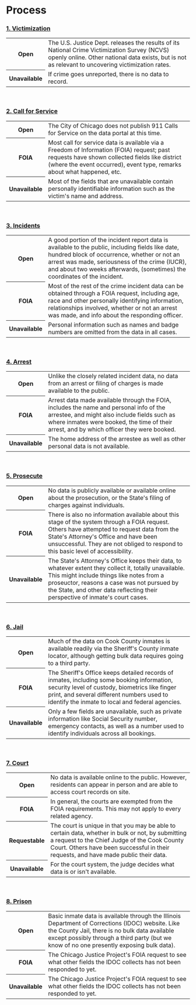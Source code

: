 # Process
### [1. Victimization    <i class="fa fa-1x fa-chevron-right"></i>](/victimization.html)
<table>
<tr>
    <th>Open</th>
    <td>The U.S. Justice Dept. releases the results of its National Crime Victimization Survey (NCVS) openly online. Other national data exists, but is not as relevant to uncovering victimization rates.</td>
</tr>
<tr>
    <th>Unavailable</th>
    <td>If crime goes unreported, there is no data to record.</td>
</tr>
</table>
<br>

### [2. Call for Service    <i class="fa fa-1x fa-chevron-right"></i>](/callforservice.html)
<table>
<tr>
    <th>Open</th>
    <td>The City of Chicago does not publish 911 Calls for Service on the data portal at this time.</td>
</tr>
<tr>
    <th>FOIA</th>
    <td>Most call for service data is available via a Freedom of Information (FOIA) request; past requests have shown collected fields like district (where the event occurred), event type, remarks about what happened, etc.</td>
</tr>
<tr>
    <th>Unavailable</th>
    <td>Most of the fields that are unavailable contain personally identifiable information such as the victim's name and address.</td>
</tr>
</table> 
<br> 

### [3. Incidents    <i class="fa fa-1x fa-chevron-right"></i>](/incidents.html)
<table>
<tr>
    <th>Open</th>
    <td>A good portion of the incident report data is available to the public, including fields like date, hundred block of occurrence, whether or not an arrest was made, seriousness of the crime (IUCR), and about two weeks afterwards, (sometimes) the coordinates of the incident.</td>
</tr>
<tr>
    <th>FOIA</th>
    <td>Most of the rest of the crime incident data can be obtained through a FOIA request, including age, race and other personally identifying information, relationships involved, whether or not an arrest was made, and info about the responding officer.</td>
</tr>
<tr>
    <th>Unavailable</th>
    <td>Personal information such as names and badge numbers are omitted from the data in all cases.</td>
</tr>
</table>
<br>

### [4. Arrest    <i class="fa fa-1x fa-chevron-right"></i>](/arrest.html)
<table>
<tr>
    <th>Open</th>
    <td>Unlike the closely related incident data, no data from an arrest or filing of charges is made available to the public.</td>
</tr>
<tr>
    <th>FOIA</th>
    <td>Arrest data made available through the FOIA, includes the name and personal info of the arrestee, and might also include fields such as where inmates were booked, the time of their arrest, and by which officer they were booked.</td>
</tr>
<tr>
    <th>Unavailable</th>
    <td>The home address of the arrestee as well as other personal data is not available.</td>
</tr>
</table> 
<br>

### [5. Prosecute    <i class="fa fa-1x fa-chevron-right"></i>](/prosecute.html)
<table>
<tr>
    <th>Open</th>
    <td>No data is publicly available or available online about the prosecution, or the State's filing of charges against individuals.</td>
</tr>
<tr>
    <th>FOIA</th>
    <td>There is also no information available about this stage of the system through a FOIA request. Others have attempted to request data from the State's Attorney's Office and have been unsuccessful. They are not obliged to respond to this basic level of accessibility.</td>
</tr>
<tr>
    <th>Unavailable</th>
    <td>The State's Attorney's Office keeps their data, to whatever extent they collect it, totally unavailable. This might include things like notes from a proseuctor, reasons a case was not pursued by the State, and other data reflecting their perspective of inmate's court cases.</td>
</tr>
</table> 
<br>

### [6. Jail    <i class="fa fa-1x fa-chevron-right"></i>](/jail.html)
<table>
<tr>
    <th>Open</th>
    <td>Much of the data on Cook County inmates is available readily via the Sheriff's County inmate locator, although getting bulk data requires going to a third party.</td>
</tr>
<tr>
    <th>FOIA</th>
    <td>The Sheriff's Office keeps detailed records of inmates, including some booking information, security level of custody, biometrics like finger print, and several different numbers used to identify the inmate to local and federal agencies.</td>
</tr>
<tr>
    <th>Unavailable</th>
    <td>Only a few fields are unavailable, such as private information like Social Security number, emergency contacts, as well as a number used to identify individuals across all bookings.</td>
</tr>
</table>  
<br>

### [7. Court    <i class="fa fa-1x fa-chevron-right"></i>](/court.html)
<table>
<tr>
    <th>Open</th>
    <td>No data is available online to the public. However, residents can appear in person and are able to access court records on site.</td>
</tr>
<tr>
    <th>FOIA</th>
    <td>In general, the courts are exempted from the FOIA requirements. This may not apply to every related agency.</td>
</tr>
<tr>
    <th>Requestable</th>
    <td>The court is unique in that you may be able to certain data, whether in bulk or not, by submitting a request to the Chief Judge of the Cook County Court. Others have been successful in their requests, and have made public their data.</td>
</tr>
<tr>
    <th>Unavailable</th>
    <td>For the court system, the judge decides what data is or isn't available.</td>
</tr>
</table>
<br>

### [8. Prison    <i class="fa fa-1x fa-chevron-right"></i>](/prison.html)
<table>
<tr>
    <th>Open</th>
    <td>Basic inmate data is available through the Illinois Department of Corrections (IDOC) website. Like the County Jail, there is no bulk data available except possibly through a third party (but we know of no one presently exposing bulk data).</td>
</tr>
<tr>
    <th>FOIA</th>
    <td>The Chicago Justice Project's FOIA request to see what other fields the IDOC collects has not been responded to yet.</td>
</tr>
<tr>
    <th>Unavailable</th>
    <td>The Chicago Justice Project's FOIA request to see what other fields the IDOC collects has not been responded to yet.</td>
</tr>
</table> 
